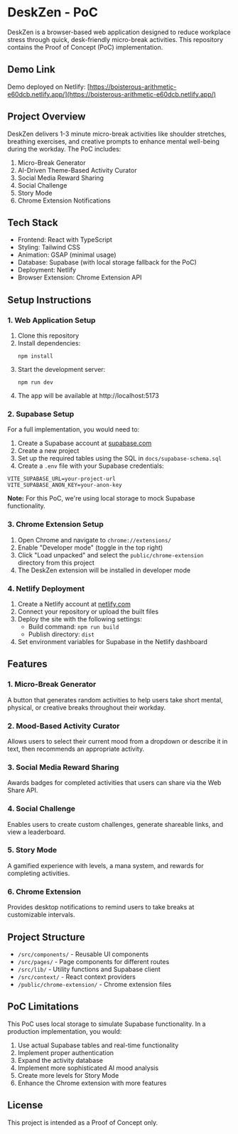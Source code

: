 # DeskZen - PoC

DeskZen is a browser-based web application designed to reduce workplace stress through quick, desk-friendly micro-break activities. This repository contains the Proof of Concept (PoC) implementation.

## Demo Link

Demo deployed on Netlify: [https://boisterous-arithmetic-e60dcb.netlify.app/](https://boisterous-arithmetic-e60dcb.netlify.app/)

## Project Overview

DeskZen delivers 1-3 minute micro-break activities like shoulder stretches, breathing exercises, and creative prompts to enhance mental well-being during the workday. The PoC includes:

1. Micro-Break Generator
2. AI-Driven Theme-Based Activity Curator
3. Social Media Reward Sharing
4. Social Challenge
5. Story Mode
6. Chrome Extension Notifications

## Tech Stack

- Frontend: React with TypeScript
- Styling: Tailwind CSS
- Animation: GSAP (minimal usage)
- Database: Supabase (with local storage fallback for the PoC)
- Deployment: Netlify
- Browser Extension: Chrome Extension API

## Setup Instructions

### 1. Web Application Setup

1. Clone this repository
2. Install dependencies:
   ```
   npm install
   ```
3. Start the development server:
   ```
   npm run dev
   ```
4. The app will be available at http://localhost:5173

### 2. Supabase Setup

For a full implementation, you would need to:

1. Create a Supabase account at [supabase.com](https://supabase.com)
2. Create a new project
3. Set up the required tables using the SQL in `docs/supabase-schema.sql`
4. Create a `.env` file with your Supabase credentials:

```
VITE_SUPABASE_URL=your-project-url
VITE_SUPABASE_ANON_KEY=your-anon-key
```

**Note:** For this PoC, we're using local storage to mock Supabase functionality.

### 3. Chrome Extension Setup

1. Open Chrome and navigate to `chrome://extensions/`
2. Enable "Developer mode" (toggle in the top right)
3. Click "Load unpacked" and select the `public/chrome-extension` directory from this project
4. The DeskZen extension will be installed in developer mode

### 4. Netlify Deployment

1. Create a Netlify account at [netlify.com](https://netlify.com)
2. Connect your repository or upload the built files
3. Deploy the site with the following settings:
   - Build command: `npm run build`
   - Publish directory: `dist`
4. Set environment variables for Supabase in the Netlify dashboard

## Features

### 1. Micro-Break Generator
A button that generates random activities to help users take short mental, physical, or creative breaks throughout their workday.

### 2. Mood-Based Activity Curator
Allows users to select their current mood from a dropdown or describe it in text, then recommends an appropriate activity.

### 3. Social Media Reward Sharing
Awards badges for completed activities that users can share via the Web Share API.

### 4. Social Challenge
Enables users to create custom challenges, generate shareable links, and view a leaderboard.

### 5. Story Mode
A gamified experience with levels, a mana system, and rewards for completing activities.

### 6. Chrome Extension
Provides desktop notifications to remind users to take breaks at customizable intervals.

## Project Structure

- `/src/components/` - Reusable UI components
- `/src/pages/` - Page components for different routes
- `/src/lib/` - Utility functions and Supabase client
- `/src/context/` - React context providers
- `/public/chrome-extension/` - Chrome extension files

## PoC Limitations

This PoC uses local storage to simulate Supabase functionality. In a production implementation, you would:

1. Use actual Supabase tables and real-time functionality
2. Implement proper authentication
3. Expand the activity database
4. Implement more sophisticated AI mood analysis
5. Create more levels for Story Mode
6. Enhance the Chrome extension with more features

## License

This project is intended as a Proof of Concept only.

